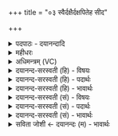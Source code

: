 +++
title = "०३ स्वैर्दक्षैर्दक्षपितेह सीद"

+++
<details><summary>पदपाठः - दयानन्दादि</summary>

स्वैः। दक्षैः॑। दक्ष॑पि॒तेति॒ दक्ष॑ऽपिता। इ॒ह। सी॒द॒। दे॒वाना॑म्। सु॒म्ने। बृ॒ह॒ते। रणा॑य। पि॒तेवेति॑ पि॒ताऽइ॑व। ए॒धि॒। सू॒नवे॑। आ। सु॒शेवेति॑ सु॒ऽशेवा॑। स्वा॒वे॒शेति॑ सुऽआवे॒शा। तन्वा᳕। सम्। वि॒श॒स्व॒। अ॒श्विना॑। अ॒ध्व॒र्यूऽइत्य॑ध्व॒र्यू। सा॒द॒य॒ता॒म्। इ॒ह। त्वा॒। ३।
</details>

<details><summary>महीधरः</summary>

म० हे इष्टके, त्वमिह द्वितीयायां चितौ सीद तिष्ठ स्वैर्दक्षैः वीर्यैः सामर्थ्यैः सह । दक्षशब्दोऽत्र वीर्यार्थः । 'स्वेन वीर्येणेह | सीद' (८।२।१।६) इति श्रुतेः । कीदृशी । दक्षपिता दक्षं वीर्यं पातीति वीर्यस्य पालयित्री। किमर्थं स्थातव्यं तत्राह । रणाय रमणीयाय बृहते सुम्ने सुम्नाय सुखाय । सप्तमी चतुर्थ्यर्थे । 'देवानाᳪं᳭ सुम्नाय महते रणाय' ( ८।२।१।६) इति श्रुतेः । देवाः सुखिनो भवन्त्विति तिष्ठेत्यर्थः । किंच आसमन्ताद्भावेन सुशेवा शोभनं शेवं सुखं यस्यास्तादृशी सर्वदा सुखयित्री एधि भव 'ध्वसोरेद्धौ-' (पा० ६ । ४ । ११९) इत्येकारः । तत्र दृष्टान्तः । पिता सूनव इव यथा पिता जनकः सूनवे पुत्राय सुशेवः सुखयिता भवति तद्वत् । किंच स्वावेशा सुखेनाविशति स्वावेशा । प्रथमा तृतीयार्थे । स्वावेशया सुखप्रवेशवत्या तन्वा शरीरेण संविशस्व अवस्थानं कुरु । 'स्वावेशेनात्मना संविशस्व' (८ । २।१।६) इति श्रुतेः । अश्विनेत्युक्तम् ॥ ३ ॥  
चतुर्थी।
</details>

<details><summary>अधिमन्त्रम् (VC)</summary>

- अश्विनौ देवते
- उशना ऋषिः
- विराड्ब्राह्मी बृहती
- मध्यमः
</details>

<details><summary>दयानन्द-सरस्वती (हि) - विषयः</summary>

फिर भी पूर्वोक्त विषय को ही अगले मन्त्र में कहा है ॥
</details>

<details><summary>दयानन्द-सरस्वती (हि) - पदार्थः</summary>

पदार्थान्वयभाषाः -  हे स्त्रि ! तू जैसे (स्वैः) अपने (दक्षैः) बलों और चतुर भृत्यों के साथ वर्तता हुआ (देवानाम्) धर्म्मात्मा विद्वानों के मध्य में वर्त्तमान (बृहते) बड़े (रणाय) संग्राम के लिये (सुम्ने) सुख के विषय (दक्षपिता) बलों वा चतुर भृत्यों का पालन करने हारा होके विजय से बढ़ता है, वैसे (इह) इस लोक के मध्य में (एधि) बढ़ती रह। (सुम्ने) सुख में (आसीद) स्थिर हो और (पितेव) जैसे पिता (सूनवे) अपने पुत्र के लिये सुन्दर सुख देता है, वैसे (सुशेवा) सुन्दर सुख से युक्त (स्वावेशा) अच्छी प्रीति से सुन्दर, शुद्ध शरीर, वस्त्र, अलंकार को धारण करती हुई अपने पति के साथ प्रवेश करने हारी होके (तन्वा) शरीर के साथ (संविशस्व) प्रवेश कर और (अध्वर्यू) गृहाश्रमादि यज्ञ की अपने लिये इच्छा करनेवाले (अश्विना) पढ़ाने और उपदेश करने हारे जन (त्वा) तुझ को (इह) इस गृहाश्रम में (सादयताम्) स्थित करें ॥३ ॥
</details>

<details><summary>दयानन्द-सरस्वती (हि) - भावार्थः</summary>

भावार्थभाषाः -  इस मन्त्र में उपमालङ्कार है। स्त्रियों को चाहिये कि युद्ध में भी अपने पतियों के साथ स्थित रहें। अपने नौकर, पुत्र और पशु आदि की पिता के समान रक्षा करें और नित्य ही वस्त्र और आभूषणों से अपने शरीरों को संयुक्त करके वर्त्तें। विद्वान् लोग भी इन को सदा उपदेश करें और स्त्री भी इन विद्वानों के लिये सदा उपदेश करें ॥३ ॥
</details>

<details><summary>दयानन्द-सरस्वती (सं) - विषयः</summary>

पुनस्तमेव विषयमाह ॥
</details>

<details><summary>दयानन्द-सरस्वती (सं) - पदार्थः</summary>

पदार्थान्वयभाषाः -  हे स्त्रि ! त्वं यथा स्वैर्दक्षैः सह वर्तमानो देवानां बृहते रणाय सुम्ने दक्षपिता विजयेन वर्धते तथेहैधि। सुम्न आसीद, पितेव सूनवे सुशेवा स्वावेशा सती तन्वा संविशस्व। अध्वर्यू अश्विना त्वेह सादयताम् ॥३ ॥
</details>

<details><summary>दयानन्द-सरस्वती (सं) - भावार्थः</summary>

भावार्थभाषाः -  अत्रोपमालङ्कारः। स्त्रियो युद्धेऽपि पतिभिः सह तिष्ठेयुः, स्वकीयभृत्यपुत्रपश्वादीन् पितर इव पालयेयुः। सदैवात्युत्तमैर्वस्त्रभूषणैः शरीराणि संसृज्य वर्तेरन्। विद्वांसश्चैवमेताः सदोपदिशेयुः स्त्रियोऽप्येतांश्च ॥३ ॥
</details>

<details><summary>सविता जोशी ← दयानन्दः (म) - भावार्थः</summary>

भावार्थभाषाः -  या मंत्रात उपमालंकार आहे. स्त्रियांनी युद्धातही आपल्या पतीबरोबर राहावे. आपले नोकर, पुत्र, पशू इत्यादींचे पित्याप्रमाणे रक्षण करावे व सदैव वस्त्र आणि आभूषणांनी आपले शरीर अलंकृत करावे. विद्वान लोकांनीही त्यांना नेहमी उपदेश करून गृहस्थाश्रमात स्थित करावे.
</details>